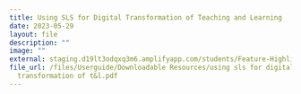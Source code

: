 ```yaml
---
title: Using SLS for Digital Transformation of Teaching and Learning
date: 2023-05-29
layout: file
description: ""
image: ""
external: staging.d19lt3odqxq3m6.amplifyapp.com/students/Feature-Highlights/posters/#R18
file_url: /files/Userguide/Downloadable Resources/using sls for digital
  transformation of t&l.pdf
---
```

